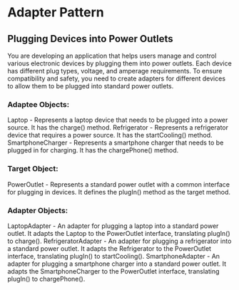# Adapter Pattern

## Plugging Devices into Power Outlets

You are developing an application that helps users manage and control various electronic devices by plugging them into power outlets. Each device has different plug types, voltage, and amperage requirements. To ensure compatibility and safety, you need to create adapters for different devices to allow them to be plugged into standard power outlets.

### Adaptee Objects:

Laptop - Represents a laptop device that needs to be plugged into a power source. It has the charge() method.
Refrigerator - Represents a refrigerator device that requires a power source. It has the startCooling() method.
SmartphoneCharger - Represents a smartphone charger that needs to be plugged in for charging. It has the chargePhone() method.

### Target Object:

PowerOutlet - Represents a standard power outlet with a common interface for plugging in devices. It defines the plugIn() method as the target method.

### Adapter Objects:

LaptopAdapter - An adapter for plugging a laptop into a standard power outlet. It adapts the Laptop to the PowerOutlet interface, translating plugIn() to charge().
RefrigeratorAdapter - An adapter for plugging a refrigerator into a standard power outlet. It adapts the Refrigerator to the PowerOutlet interface, translating plugIn() to startCooling().
SmartphoneAdapter - An adapter for plugging a smartphone charger into a standard power outlet. It adapts the SmartphoneCharger to the PowerOutlet interface, translating plugIn() to chargePhone().

